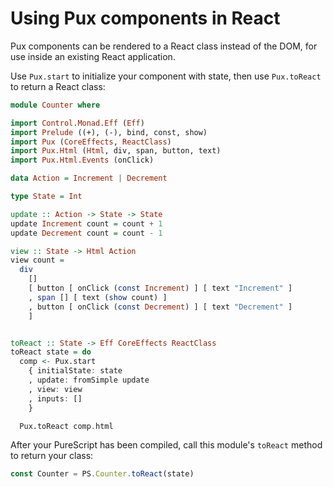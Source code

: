 # Using Pux components in React

Pux components can be rendered to a React class instead of the DOM, for use
inside an existing React application.

Use `Pux.start` to initialize your component with state, then use `Pux.toReact`
to return a React class:

```purescript
module Counter where

import Control.Monad.Eff (Eff)
import Prelude ((+), (-), bind, const, show)
import Pux (CoreEffects, ReactClass)
import Pux.Html (Html, div, span, button, text)
import Pux.Html.Events (onClick)

data Action = Increment | Decrement

type State = Int

update :: Action -> State -> State
update Increment count = count + 1
update Decrement count = count - 1

view :: State -> Html Action
view count =
  div
    []
    [ button [ onClick (const Increment) ] [ text "Increment" ]
    , span [] [ text (show count) ]
    , button [ onClick (const Decrement) ] [ text "Decrement" ]
    ]


toReact :: State -> Eff CoreEffects ReactClass
toReact state = do
  comp <- Pux.start
    { initialState: state
    , update: fromSimple update
    , view: view
    , inputs: []
    }

  Pux.toReact comp.html
```

After your PureScript has been compiled, call this module's `toReact` method to
return your class:

```javascript
const Counter = PS.Counter.toReact(state)
```
